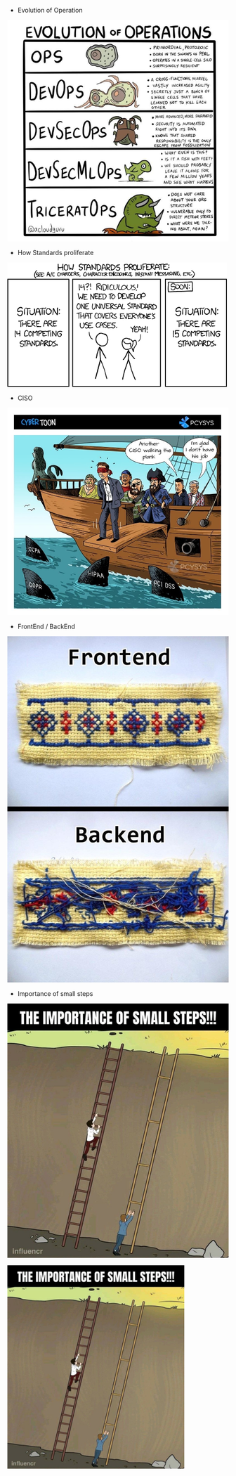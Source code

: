 
* Evolution of Operation

![EvOps](/Images/EvOPS.jpg "Evolution of Operation")

* How Standards proliferate

![Standards](/Images/Standards.png "How Standards proliferate")

* CISO

![CISO](/Images/CISO.JPG "CISO")

* FrontEnd / BackEnd

![FrontEnd-BackEnd](/Images/FrontEnd-BackEnd.JPG "FrontEnd-BackEnd")

* Importance of small steps

![Small-Steps](/Images/Small-Steps.JPG "Small-Steps")

<img src="/Images/Small-Steps.JPG" width="80%" height="80%">



